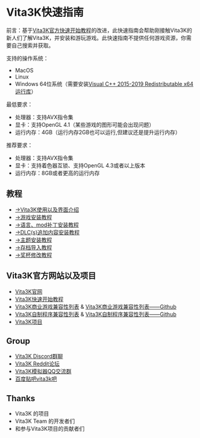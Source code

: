 # Vita3K快速指南

前言：基于[Vita3K官方快速开始教程](https://vita3k.org/quickstart)的改进，此快速指南会帮助刚接触Vita3K的新人们了解Vita3K，并安装和游玩游戏。此快速指南不提供任何游戏资源，你需要自己搜索并获取。

支持的操作系统：
- MacOS
- Linux
- Windows 64位系统（需要安装[Visual C++ 2015-2019 Redistributable x64运行库](https://aka.ms/vs/16/release/vc_redist.x64.exe)）

最低要求： 
- 处理器：支持AVX指令集
- 显卡：支持OpenGL 4.1（某些游戏的图形可能会出现问题）
- 运行内存：4GB（运行内存2GB也可以运行,但建议还是提升运行内存）

推荐要求： 
- 处理器：支持AVX指令集
- 显卡：支持着色器互锁、支持OpenGL 4.3或者以上版本
- 运行内存：8GB或者更高的运行内存

## 教程
- [->Vita3K使用以及界面介绍](http://croden1999.github.io/Vita3K-quick-guide/README_vita3k)
- [->游戏安装教程](http://croden1999.github.io/Vita3K-quick-guide/README_game)
- [->语言、mod补丁安装教程](http://croden1999.github.io/Vita3K-quick-guide/README_patch)
- [->DLC(s)追加内容安装教程](http://croden1999.github.io/Vita3K-quick-guide/README_dlc)
- [->主题安装教程](http://croden1999.github.io/Vita3K-quick-guide/README_theme)
- [->存档导入教程](http://croden1999.github.io/Vita3K-quick-guide/README_savedata)
- [->奖杯修改教程](http://croden1999.github.io/Vita3K-quick-guide/README_trophy)

## Vita3K官方网站以及项目
- [Vita3K官网](https://vita3k.org)
- [Vita3K快速开始教程](https://vita3k.org/quickstart)
- [Vita3K商业游戏兼容性列表](https://vita3k.org/compatibility) & [Vita3K商业游戏兼容性列表——Github](https://github.com/Vita3K/compatibility/issues)
- [Vita3K自制程序兼容性列表](https://vita3k.org/compatibility-homebrew) & [Vita3K自制程序兼容性列表——Github](https://github.com/Vita3K/homebrew-compatibility/issues)
- [Vita3K项目](https://github.com/Vita3K/Vita3K)

## Group
- [Vita3K Discord群聊](https://discord.gg/MaWhJVH)
- [Vita3K Reddit论坛](https://www.reddit.com/r/vita3k)
- [Vita3K模拟器QQ交流群](https://jq.qq.com/?_wv=1027&k=cg1vogjK)
- [百度贴吧vita3k吧](https://tieba.baidu.com/f?kw=vita3k&fr=index)

## Thanks
- Vita3K 的项目
- Vita3K Team 的开发者们
- 和参与Vita3K项目的贡献者们
